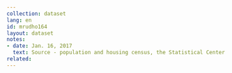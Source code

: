 ```yaml
---
collection: dataset
lang: en
id: mrudho164
layout: dataset
notes: 
- date: Jan. 16, 2017
  text: Source - population and housing census, the Statistical Center of Iran
related:
---
```

